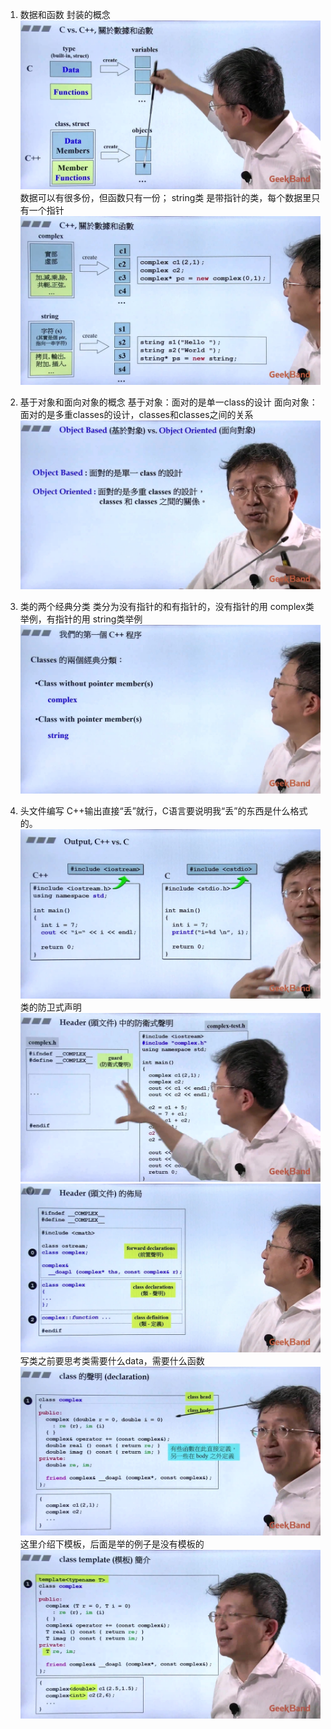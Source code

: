 1. 数据和函数
    封装的概念  
    ![](attachments/2.1.1头文件与类的声明_数据和函数.jpg)
    数据可以有很多份，但函数只有一份； string类 是带指针的类，每个数据里只有一个指针  
    ![](attachments/2.1.2头文件与类的声明_数据和函数.jpg)
  
2. 基于对象和面向对象的概念
    基于对象：面对的是单一class的设计
    面向对象：面对的是多重classes的设计，classes和classes之间的关系
    ![](attachments/2.2头文件与类的声明_基于对象面向对象.jpg)
  
3. 类的两个经典分类
    类分为没有指针的和有指针的，没有指针的用 complex类 举例，有指针的用 string类举例  
    ![](attachments/2.3头文件与类的声明_类的经典分类.jpg)
  
4. 头文件编写
    C++输出直接“丢”就行，C语言要说明我“丢”的东西是什么格式的。
    ![](attachments/2.4.1头文件与类的声明_头文件.jpg)
    类的防卫式声明
    ![](attachments/2.4.2头文件与类的声明_头文件.jpg)
    ![](attachments/2.4.3头文件与类的声明_头文件.jpg)
    写类之前要思考类需要什么data，需要什么函数
    ![](attachments/2.4.4头文件与类的声明_头文件.jpg)
    这里介绍下模板，后面是举的例子是没有模板的
    ![](attachments/2.4.5头文件与类的声明_头文件.jpg)




